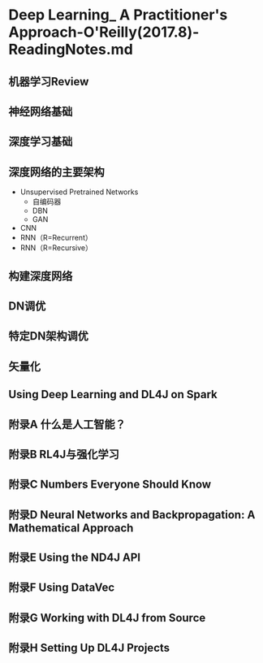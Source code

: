 # Deep Learning_ A Practitioner's Approach-O'Reilly(2017.8)-ReadingNotes.md

## 机器学习Review
## 神经网络基础
## 深度学习基础
## 深度网络的主要架构
* Unsupervised Pretrained Networks
	* 自编码器
	* DBN
	* GAN
* CNN
* RNN（R=Recurrent）
* RNN（R=Recursive）
## 构建深度网络
## DN调优
## 特定DN架构调优
## 矢量化
## Using Deep Learning and DL4J on Spark
## 附录A 什么是人工智能？
## 附录B RL4J与强化学习
## 附录C Numbers Everyone Should Know
## 附录D Neural Networks and Backpropagation: A Mathematical Approach
## 附录E Using the ND4J API
## 附录F Using DataVec
## 附录G Working with DL4J from Source
## 附录H Setting Up DL4J Projects

